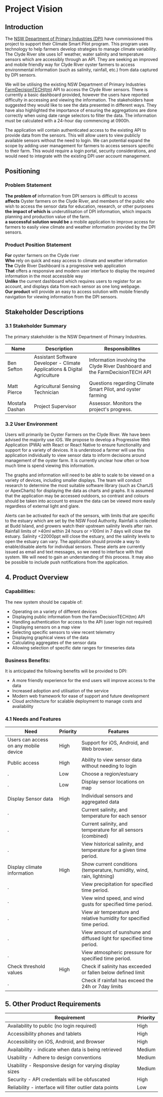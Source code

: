 # Project Vision

## Introduction
The [NSW Department of Primary Industries (DPI)](https://www.dpi.nsw.gov.au/) have commissioned this project to support their Climate Smart Pilot program. This program uses technology to help farmers develop strategies to manage climate variability. The Clyde River site uses IoT weather, water salinity and temperature sensors which are accessibly through an API. They are seeking an improved and mobile friendly way for Clyde River oyster farmers to access environmental information (such as salinity, rainfall, etc.) from data captured by DPI sensors.

We will be utilising the existing NSW Department of Primary Industries [FarmDecisionTECH(tm)](https://www.farmdecisiontech.net.au/farmdecisiontech-api/) API to access the Clyde River sensors. There is currently a basic dashboard provided, however the users have reported difficulty in accessing and viewing the information. The stakeholders have suggested they would like to see the data presented in different ways. They have also highlighted the importance of ensuring the aggregations are done correctly when using date range selectors to filter the data. The information must be calculated with a 24-hour day commencing at 0900h.

The application will contain authenticated access to the existing API to provide data from the sensors. This will allow users to view publicly available sensors without the need to login. We can potential expand the scope by adding user management for farmers to access sensors specific to their farm. This would require a login portal, security considerations, and would need to integrate with the existing DPI user account management.

## Positioning

### Problem Statement
**The problem of** information from DPI sensors is difficult to access  
**affects** Oyster farmers on the Clyde River, and members of the public who wish to access the sensor data for education, research, or other purposes  
**the impact of which is** underutilisation of DPI information, which impacts planning and production value of the farm.  
**a successful solution would be** a mobile application to improve access for farmers to easily view climate and weather information provided by the DPI sensors.

### Product Position Statement
**For** oyster farmers on the Clyde river  
**Who** rely on quick and easy access to climate and weather information  
**The** Clyde River Dashboard is a progressive web application  
**That** offers a responsive and modern user interface to display the required information in the most accessible way  
**Unlike** the current dashboard which requires users to register for an account, and displays data from each sensor as one long webpage.  
**Our product** will provide an easy to access solution with mobile friendly navigation for viewing information from the DPI sensors.


## Stakeholder Descriptions

### 3.1 Stakeholder Summary
The primary stakeholder is the NSW Department of Primary Industries.

Name            | Description       | Responsibilites
----------------|-------------------|----------------
Ben Sefton      |  Assistant Software Developer - Climate Applications & Digital Agriculture           | Information involving the Clyde River Dashboard and the FarmDecisionTECH API
Matt Pierce     | Agricultural Sensing Technician        | Questions regarding Climate Smart Pilot, and oyster farming
Mostafa Dashan  | Project Supervisor| Assessor. Monitors the project's progress.

### 3.2 User Environment
Users will primarily be Oyster Farmers on the Clyde River. We have been advised the majority use iOS. We propose to develop a Progressive Web Application (PWA) with React or React Native to ensure functionality and support for a variety of devices.
It is understood a farmer will use this application individually to view sensor data to inform decisions around management of the oyster farm. It is currently unclear how often or how much time is spend viewing this information.

The graphs and information will need to be able to scale to be viewed on a variety of devices, including smaller displays. The team will conduct research to determine the most suitable software library (such as ChartJS or ApexCharts) for displaying the data as charts and graphs. It is assumed that the application may be accessed outdoors, so contrast and colours should be taken into account to ensure the data can be viewed more easily regardless of external light and glare.

Alerts can be activated for each of the sensors, with limits that are specific to the estuary which are set by the NSW Food Authority. Rainfall is collected at Budd Island, and growers watch their upstream salinity levels after rain. Rainfall limits of >40ml within 24 hours or >100ml in 7 days will close the estuary. Salinity <22000ppt will close the estuary, and the salinity levels to open the estuary can vary.
The application should provide a way to enable/disable alerts for individual sensors. These alerts are currently issued as email and text messages, so we need to interface with that system. We will need to gain an understanding of this process. It may also be possible to include push notifications from the application.


## 4. Product Overview

### Capabilities:
The new system should be capable of:

* Operating on a variety of different devices
* Displaying public information from the FarmDecisionTECH(tm) API
* Handling authentication for access to the API (user login not required)
* Displaying sensors on a map view
* Selecting specific sensors to view recent telemetry
* Displaying graphical views of the data
* Calculating aggregates of the sensor data
* Allowing selection of specific date ranges for timeseries data

### Business Benefits:
It is anticipated the following benefits will be provided to DPI:

* A more friendly experience for the end users will improve access to the data
* Increased adoption and utilisation of the service
* Modern web framework for ease of support and future development
* Cloud architecture for scalable deployment to manage costs and availability 

### 4.1 Needs and Features

 Need                            | Priority  | Features                                                                 |
---------------------------------|-----------|--------------------------------------------------------------------------|
Users can access on any mobile device | High | Support for iOS, Android, and Web browser.                               |
Public access                    | High      | Ability to view sensor data without needing to login                     |
.                                | Low       | Choose a region/estuary                                                  |
.                                | Low       | Display sensor locations on map                                          |
Display Sensor data              | High      | Individual sensors and aggregated data                                   |
.                                |           | Current salinity, and temperature for each sensor                        |
.                                |           | Current salinity, and temperature for all sensors (combined)             |
.                                |           | View historical salinity, and temperature for a given time period.       |
Display climate information      | High      | Show current conditions (temperature, humidity, wind, rain, lightning)   |
.                                |           | View precipitation for specified time period.                            |
.                                |           | View wind speed, and wind gusts for specified time period.               |
.                                |           | View air temperature and relative humidity for specified time period.    |
.                                |           | View amount of sunshune and diffused light for specified time period.    |
.                                |           | View atmospheric pressure for specified time period.                     |
Check threshold values           | High      | Check if salinity has exceeded or fallen below defined limit            |
.                                |           | Check if rainfall has exceed the 24h or 7day limits                      |

## 5. Other Product Requirements

Requirement                                             | Priority  |
--------------------------------------------------------|-----------|
Availability to public (no login required)              | High      |
Accessibility phones and tablets                        | High      |
Accessibility on iOS, Android, and Browser              | High      |
Availability - indicate when data is being retrieved    | Medium    |
Usability - Adhere to design conventions                | Medium    |
Usability - Responsive design for varying display sizes | Medium    |
Security - API credentials will be obfuscated           | High      |
Reliability - interface will filter outlier data points | Low       |